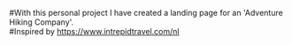 #With this personal project I have created a landing page for an 'Adventure Hiking Company'.  
#Inspired by https://www.intrepidtravel.com/nl 
